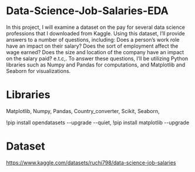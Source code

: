 # Data-Science-Job-Salaries-EDA
In this project, I will examine a dataset on the pay for several data science professions that I downloaded from Kaggle. Using this dataset, I’ll provide answers to a number of questions, including: Does a person’s work role have an impact on their salary? Does the sort of employment affect the wage earned? Does the size and location of the company have an impact on the salary paid? e.t.c,. To answer these questions, I’ll be utilizing Python libraries such as Numpy and Pandas for computations, and Matplotlib and Seaborn for visualizations.

# Libraries
 
 Matplotlib,
 Numpy,
 Pandas,
 Country_converter,
 Scikit,
 Seaborn,

!pip install opendatasets --upgrade --quiet,
!pip install matplotlib --upgrade
# Dataset
 https://www.kaggle.com/datasets/ruchi798/data-science-job-salaries
